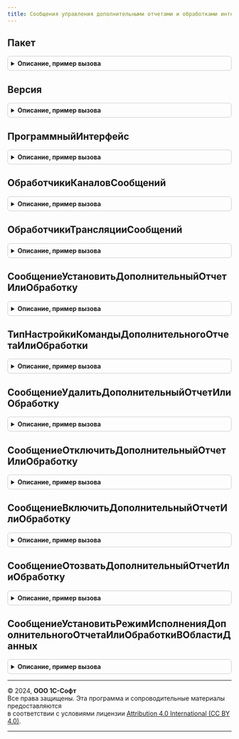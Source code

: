 ```yaml
---
title: Сообщения управления дополнительными отчетами и обработками интерфейс
---
```



## Пакет
<details style="margin: 1em 0; padding: 0.5em; border: 1px solid #ccc; border-radius: 6px;">

<summary style="font-weight: bold; cursor: pointer;">Описание, пример вызова</summary>

```bsl

// Возвращает пространство имен текущей (используемой вызывающим кодом) версии интерфейса сообщений.
//
// Возвращаемое значение:
//   Строка
//
Функция Пакет() Экспорт
```

Пример вызова
```bsl
Результат = СообщенияУправленияДополнительнымиОтчетамиИОбработкамиИнтерфейс.Пакет() 
```
</details>

## Версия
<details style="margin: 1em 0; padding: 0.5em; border: 1px solid #ccc; border-radius: 6px;">

<summary style="font-weight: bold; cursor: pointer;">Описание, пример вызова</summary>

```bsl

// Возвращает текущую (используемую вызывающим кодом) версию интерфейса сообщений.
//
// Возвращаемое значение:
//   Строка
//
Функция Версия() Экспорт
```

Пример вызова
```bsl
Результат = СообщенияУправленияДополнительнымиОтчетамиИОбработкамиИнтерфейс.Версия() 
```
</details>

## ПрограммныйИнтерфейс
<details style="margin: 1em 0; padding: 0.5em; border: 1px solid #ccc; border-radius: 6px;">

<summary style="font-weight: bold; cursor: pointer;">Описание, пример вызова</summary>

```bsl

// Возвращает название программного интерфейса сообщений.
//
// Возвращаемое значение:
//   Строка
//
Функция ПрограммныйИнтерфейс() Экспорт
```

Пример вызова
```bsl
Результат = СообщенияУправленияДополнительнымиОтчетамиИОбработкамиИнтерфейс.ПрограммныйИнтерфейс() 
```
</details>

## ОбработчикиКаналовСообщений
<details style="margin: 1em 0; padding: 0.5em; border: 1px solid #ccc; border-radius: 6px;">

<summary style="font-weight: bold; cursor: pointer;">Описание, пример вызова</summary>

```bsl

// Выполняет регистрацию обработчиков сообщений в качестве обработчиков каналов обмена сообщениями.
//
// Параметры:
//  МассивОбработчиков - Массив - общие модули или модули менеджеров.
//
Процедура ОбработчикиКаналовСообщений(Знач МассивОбработчиков) Экспорт
```

Пример вызова
```bsl
СообщенияУправленияДополнительнымиОтчетамиИОбработкамиИнтерфейс.ОбработчикиКаналовСообщений(МассивОбработчиков) 
```
</details>

## ОбработчикиТрансляцииСообщений
<details style="margin: 1em 0; padding: 0.5em; border: 1px solid #ccc; border-radius: 6px;">

<summary style="font-weight: bold; cursor: pointer;">Описание, пример вызова</summary>

```bsl

// Выполняет регистрацию обработчиков трансляции сообщений.
//
// Параметры:
//  МассивОбработчиков - Массив - общие модули или модули менеджеров.
//
Процедура ОбработчикиТрансляцииСообщений(Знач МассивОбработчиков) Экспорт
```

Пример вызова
```bsl
СообщенияУправленияДополнительнымиОтчетамиИОбработкамиИнтерфейс.ОбработчикиТрансляцииСообщений(МассивОбработчиков) 
```
</details>

## СообщениеУстановитьДополнительныйОтчетИлиОбработку
<details style="margin: 1em 0; padding: 0.5em; border: 1px solid #ccc; border-radius: 6px;">

<summary style="font-weight: bold; cursor: pointer;">Описание, пример вызова</summary>

```bsl

// Возвращает тип сообщения {http://www.1c.ru/1cFresh/ApplicationExtensions/Management/a.b.c.d}InstallExtension
//
// Параметры:
//  ИспользуемыйПакет - Строка - пространство имен версии интерфейса сообщений, для которой
//    получается тип сообщения.
//
// Возвращаемое значение:
//  ТипОбъектаXDTO
//
Функция СообщениеУстановитьДополнительныйОтчетИлиОбработку(Знач ИспользуемыйПакет = Неопределено) Экспорт
```

Пример вызова
```bsl
Результат = СообщенияУправленияДополнительнымиОтчетамиИОбработкамиИнтерфейс.СообщениеУстановитьДополнительныйОтчетИлиОбработку(ИспользуемыйПакет);
```
</details>

## ТипНастройкиКомандыДополнительногоОтчетаИлиОбработки
<details style="margin: 1em 0; padding: 0.5em; border: 1px solid #ccc; border-radius: 6px;">

<summary style="font-weight: bold; cursor: pointer;">Описание, пример вызова</summary>

```bsl

// Возвращает тип сообщения {http://www.1c.ru/1cFresh/ApplicationExtensions/Management/a.b.c.d}ExtensionCommandSettings
//
// Параметры:
//  ИспользуемыйПакет - Строка - пространство имен версии интерфейса сообщений, для которой
//    получается тип сообщения.
//
// Возвращаемое значение:
//  ТипОбъектаXDTO
//
Функция ТипНастройкиКомандыДополнительногоОтчетаИлиОбработки(Знач ИспользуемыйПакет = Неопределено) Экспорт
```

Пример вызова
```bsl
Результат = СообщенияУправленияДополнительнымиОтчетамиИОбработкамиИнтерфейс.ТипНастройкиКомандыДополнительногоОтчетаИлиОбработки(ИспользуемыйПакет);
```
</details>

## СообщениеУдалитьДополнительныйОтчетИлиОбработку
<details style="margin: 1em 0; padding: 0.5em; border: 1px solid #ccc; border-radius: 6px;">

<summary style="font-weight: bold; cursor: pointer;">Описание, пример вызова</summary>

```bsl

// Возвращает тип сообщения {http://www.1c.ru/1cFresh/ApplicationExtensions/Management/a.b.c.d}DeleteExtension
//
// Параметры:
//  ИспользуемыйПакет - Строка - пространство имен версии интерфейса сообщений, для которой
//    получается тип сообщения.
//
// Возвращаемое значение:
//  ТипОбъектаXDTO
//
Функция СообщениеУдалитьДополнительныйОтчетИлиОбработку(Знач ИспользуемыйПакет = Неопределено) Экспорт
```

Пример вызова
```bsl
Результат = СообщенияУправленияДополнительнымиОтчетамиИОбработкамиИнтерфейс.СообщениеУдалитьДополнительныйОтчетИлиОбработку(ИспользуемыйПакет);
```
</details>

## СообщениеОтключитьДополнительныйОтчетИлиОбработку
<details style="margin: 1em 0; padding: 0.5em; border: 1px solid #ccc; border-radius: 6px;">

<summary style="font-weight: bold; cursor: pointer;">Описание, пример вызова</summary>

```bsl

// Возвращает тип сообщения {http://www.1c.ru/1cFresh/ApplicationExtensions/Management/a.b.c.d}DisableExtension
//
// Параметры:
//  ИспользуемыйПакет - Строка - пространство имен версии интерфейса сообщений, для которой
//    получается тип сообщения.
//
// Возвращаемое значение:
//  ТипОбъектаXDTO
//
Функция СообщениеОтключитьДополнительныйОтчетИлиОбработку(Знач ИспользуемыйПакет = Неопределено) Экспорт
```

Пример вызова
```bsl
Результат = СообщенияУправленияДополнительнымиОтчетамиИОбработкамиИнтерфейс.СообщениеОтключитьДополнительныйОтчетИлиОбработку(ИспользуемыйПакет);
```
</details>

## СообщениеВключитьДополнительныйОтчетИлиОбработку
<details style="margin: 1em 0; padding: 0.5em; border: 1px solid #ccc; border-radius: 6px;">

<summary style="font-weight: bold; cursor: pointer;">Описание, пример вызова</summary>

```bsl

// Возвращает тип сообщения {http://www.1c.ru/1cFresh/ApplicationExtensions/Management/a.b.c.d}EnableExtension
//
// Параметры:
//  ИспользуемыйПакет - Строка - пространство имен версии интерфейса сообщений, для которой
//    получается тип сообщения.
//
// Возвращаемое значение:
//  ТипОбъектаXDTO
//
Функция СообщениеВключитьДополнительныйОтчетИлиОбработку(Знач ИспользуемыйПакет = Неопределено) Экспорт
```

Пример вызова
```bsl
Результат = СообщенияУправленияДополнительнымиОтчетамиИОбработкамиИнтерфейс.СообщениеВключитьДополнительныйОтчетИлиОбработку(ИспользуемыйПакет);
```
</details>

## СообщениеОтозватьДополнительныйОтчетИлиОбработку
<details style="margin: 1em 0; padding: 0.5em; border: 1px solid #ccc; border-radius: 6px;">

<summary style="font-weight: bold; cursor: pointer;">Описание, пример вызова</summary>

```bsl

// Возвращает тип сообщения {http://www.1c.ru/1cFresh/ApplicationExtensions/Management/a.b.c.d}DropExtension
//
// Параметры:
//  ИспользуемыйПакет - Строка - пространство имен версии интерфейса сообщений, для которой
//    получается тип сообщения.
//
// Возвращаемое значение:
//  ТипОбъектаXDTO
//
Функция СообщениеОтозватьДополнительныйОтчетИлиОбработку(Знач ИспользуемыйПакет = Неопределено) Экспорт
```

Пример вызова
```bsl
Результат = СообщенияУправленияДополнительнымиОтчетамиИОбработкамиИнтерфейс.СообщениеОтозватьДополнительныйОтчетИлиОбработку(ИспользуемыйПакет);
```
</details>

## СообщениеУстановитьРежимИсполненияДополнительногоОтчетаИлиОбработкиВОбластиДанных
<details style="margin: 1em 0; padding: 0.5em; border: 1px solid #ccc; border-radius: 6px;">

<summary style="font-weight: bold; cursor: pointer;">Описание, пример вызова</summary>

```bsl

// Возвращает тип сообщения {http://www.1c.ru/1cFresh/ApplicationExtensions/Management/a.b.c.d}SetExtensionSecurityProfile
//
// Параметры:
//  ИспользуемыйПакет - Строка - пространство имен версии интерфейса сообщений, для которой
//    получается тип сообщения.
//
// Возвращаемое значение:
//  ТипОбъектаXDTO
//
Функция СообщениеУстановитьРежимИсполненияДополнительногоОтчетаИлиОбработкиВОбластиДанных(Знач ИспользуемыйПакет = Неопределено) Экспорт
```

Пример вызова
```bsl
Результат = СообщенияУправленияДополнительнымиОтчетамиИОбработкамиИнтерфейс.СообщениеУстановитьРежимИсполненияДополнительногоОтчетаИлиОбработкиВОбластиДанных(ИспользуемыйПакет);
```
</details>

---

© 2024, **ООО 1С-Софт**  
Все права защищены. Эта программа и сопроводительные материалы предоставляются  
в соответствии с условиями лицензии [Attribution 4.0 International (CC BY 4.0)](https://creativecommons.org/licenses/by/4.0/legalcode).

---

